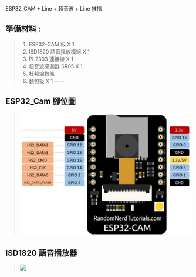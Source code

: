 ESP32_CAM + Line + 超音波 + Line 推播

## 準備材料 : 
>1. ESP32-CAM 板 X 1
>2. ISD1820 語音播放模組 X 1
>3. PL2303 連接線 X 1
>4. 超音波感測器 SR05 X 1
>5. 杜邦線數條
>6. 麵包板 X 1
===

## ESP32_Cam 腳位圖
>![](https://github.com/derricktsai0904/Arduino/blob/master/06.ESP32%E6%8E%A7%E5%88%B6/09.ESP32-CAM%2BUltrasonic_Line/ESP32-Cam.jpg?raw=true)

## ISD1820 語音播放器
>![](https://github.com/derricktsai0904/Arduino/blob/master/06.ESP32%E6%8E%A7%E5%88%B6/09.ESP32-CAM%2BUltrasonic_Line/ISD1820%E8%85%B3%E4%BD%8D%E5%9C%96.jpg.jpg?raw=true)






